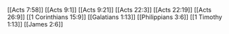 [[Acts 7:58]]
[[Acts 9:1]]
[[Acts 9:21]]
[[Acts 22:3]]
[[Acts 22:19]]
[[Acts 26:9]]
[[1 Corinthians 15:9]]
[[Galatians 1:13]]
[[Philippians 3:6]]
[[1 Timothy 1:13]]
[[James 2:6]]
